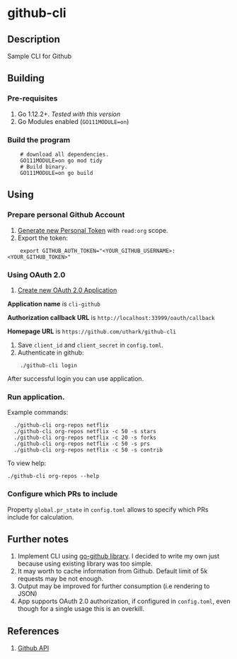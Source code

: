 # github-cli

## Description
Sample CLI for Github

## Building

### Pre-requisites

1. Go 1.12.2+. *Tested with this version*
1. Go Modules enabled (`GO111MODULE=on`) 

### Build the program
```
    # download all dependencies.
    GO111MODULE=on go mod tidy
    # Build binary.
    GO111MODULE=on go build
```

## Using

### Prepare personal Github Account

1. [Generate new Personal Token](https://github.com/settings/tokens/new) with `read:org` scope.
1. Export the token:

```
    export GITHUB_AUTH_TOKEN="<YOUR_GITHUB_USERNAME>:<YOUR_GITHUB_TOKEN>"
```

### Using OAuth 2.0
1. [Create new OAuth 2.0 Application](https://github.com/settings/applications/new)

**Application name** is `cli-github`

**Authorization callback URL** is `http://localhost:33999/oauth/callback`

**Homepage URL** is `https://github.com/uthark/github-cli`

1. Save `client_id` and `client_secret` in `config.toml`.
1. Authenticate in github:

```
    ./github-cli login
```

After successful login you can use application.

### Run application.

Example commands:

```
  ./github-cli org-repos netflix
  ./github-cli org-repos netflix -c 50 -s stars
  ./github-cli org-repos netflix -c 20 -s forks
  ./github-cli org-repos netflix -c 50 -s prs
  ./github-cli org-repos netflix -c 50 -s contrib
``` 

To view help:

```
./github-cli org-repos --help
```

### Configure which PRs to include 

Property `global.pr_state` in `config.toml` allows to specify which PRs include for calculation.   


## Further notes

1. Implement CLI using [go-github library](https://github.com/google/go-github). I decided to 
write my own just because using existing library was too simple.
1. It may worth to cache information from Github. Default limit of 5k requests may be not enough.
1. Output may be improved for further consumption (i.e rendering to JSON)
1. App supports OAuth 2.0 authorization, if configured in `config.toml`, even though for a single 
usage this is an overkill.

## References
1. [Github API](https://developer.github.com/v3/)
